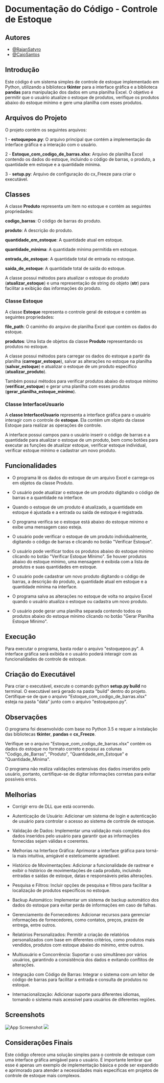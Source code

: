 
# Documentação do Código - Controle de Estoque


## Autores

- [@RaianSatyro](https://www.github.com/RaianSatyro)
- [@CaioSantos](https://github.com/CaioSantos-23)




## Introdução

Este código é um sistema simples de controle de estoque implementado em Python, utilizando a biblioteca **tkinter** para a interface gráfica e a biblioteca **pandas** para manipulação dos dados em uma planilha Excel. O objetivo é permitir que o usuário atualize o estoque de produtos, verifique os produtos abaixo do estoque mínimo e gere uma planilha com esses produtos.
## Arquivos do Projeto

O projeto contém os seguintes arquivos:

1 - **estoquepoo.py**: O arquivo principal que contém a implementação da interface gráfica e a interação com o usuário.

2 - **Estoque_com_codigo_de_barras.xlsx**: Arquivo de planilha Excel contendo os dados do estoque, incluindo o código de barras, o produto, a quantidade em estoque e a quantidade mínima.

3 - **setup.py**: Arquivo de configuração do cx_Freeze para criar o executável.
## Classes

A classe **Produto** representa um item no estoque e contém as seguintes propriedades:

**codigo_barras**: O código de barras do produto.

**produto**: A descrição do produto.

**quantidade_em_estoque**: A quantidade atual em estoque.

**quantidade_minima**: A quantidade mínima permitida em estoque.

**entrada_de_estoque**: A quantidade total de entrada no estoque.

**saida_de_estoque**: A quantidade total de saída do estoque.

A classe possui métodos para atualizar o estoque do produto (**atualizar_estoque**) e uma representação de string do objeto (**__str__**) para facilitar a exibição das informações do produto.

### Classe Estoque

A classe **Estoque** representa o controle geral de estoque e contém as seguintes propriedades:

**file_path**: O caminho do arquivo de planilha Excel que contém os dados do estoque.

**produtos**: Uma lista de objetos da classe **Produto** representando os produtos no estoque.

A classe possui métodos para carregar os dados do estoque a partir da planilha (**carregar_estoque**), salvar as alterações no estoque na planilha (**salvar_estoque**) e atualizar o estoque de um produto específico (**atualizar_produto**).

Também possui métodos para verificar produtos abaixo do estoque mínimo (**verificar_estoque**) e gerar uma planilha com esses produtos (**gerar_planilha_estoque_minimo**).

### Classe InterfaceUsuario
A **classe InterfaceUsuario** representa a interface gráfica para o usuário interagir com o controle de **estoque**. Ela contém um objeto da classe Estoque para realizar as operações de controle.

A interface possui campos para o usuário inserir o código de barras e a quantidade para atualizar o estoque de um produto, bem como botões para executar as funções de atualizar estoque, verificar estoque individual, verificar estoque mínimo e cadastrar um novo produto.

## Funcionalidades

- O programa lê os dados do estoque de um arquivo Excel e carrega-os em objetos da classe Produto.

- O usuário pode atualizar o estoque de um produto digitando o código de barras e a quantidade na interface.

- Quando o estoque de um produto é atualizado, a quantidade em estoque é ajustada e a entrada ou saída de estoque é registrada.

- O programa verifica se o estoque está abaixo do estoque mínimo e exibe uma mensagem caso esteja.

- O usuário pode verificar o estoque de um produto individualmente, digitando o código de barras e clicando no botão "Verificar Estoque".

- O usuário pode verificar todos os produtos abaixo do estoque mínimo clicando no botão "Verificar Estoque Mínimo". Se houver produtos abaixo do estoque mínimo, uma mensagem é exibida com a lista de produtos e suas quantidades em estoque.

- O usuário pode cadastrar um novo produto digitando o código de barras, a descrição do produto, a quantidade atual em estoque e a quantidade mínima na interface.

- O programa salva as alterações no estoque de volta no arquivo Excel quando o usuário atualiza o estoque ou cadastra um novo produto.

- O usuário pode gerar uma planilha separada contendo todos os produtos abaixo do estoque mínimo clicando no botão "Gerar Planilha Estoque Mínimo".
## Execução

Para executar o programa, basta rodar o arquivo "estoquepoo.py". A interface gráfica será exibida e o usuário poderá interagir com as funcionalidades de controle de estoque.
## Criação do Executável

Para criar o executável, execute o comando python **setup.py build** no terminal. O executável será gerado na pasta "build" dentro do projeto. Certifique-se de que o arquivo "Estoque_com_codigo_de_barras.xlsx" esteja na pasta "data" junto com o arquivo "estoquepoo.py".
## Observações

O programa foi desenvolvido com base no Python 3.5 e requer a instalação das bibliotecas **tkinter**, **pandas** e **cx_Freeze**.

Verifique se o arquivo "Estoque_com_codigo_de_barras.xlsx" contém os dados do estoque no formato correto e possui as colunas "Codigo_de_Barras", "Produto", "Quantidade_em_Estoque" e "Quantidade_Minima".

O programa não realiza validações extensivas dos dados inseridos pelo usuário, portanto, certifique-se de digitar informações corretas para evitar possíveis erros.
## Melhorias


- Corrigir erro de DLL que está ocorrendo.

- Autenticação de Usuário: Adicionar um sistema de login e autenticação de usuário para controlar o acesso ao sistema de controle de estoque.

- Validação de Dados: Implementar uma validação mais completa dos dados inseridos pelo usuário para garantir que as informações fornecidas sejam válidas e coerentes.

- Melhorias na Interface Gráfica: Aprimorar a interface gráfica para torná-la mais intuitiva, amigável e esteticamente agradável.

- Histórico de Movimentações: Adicionar a funcionalidade de rastrear e exibir o histórico de movimentações de cada produto, incluindo entradas e saídas de estoque, datas e responsáveis pelas alterações.

- Pesquisa e Filtros: Incluir opções de pesquisa e filtros para facilitar a localização de produtos específicos no estoque.

- Backup Automático: Implementar um sistema de backup automático dos dados do estoque para evitar perda de informações em caso de falhas.

- Gerenciamento de Fornecedores: Adicionar recursos para gerenciar informações de fornecedores, como contatos, preços, prazos de entrega, entre outros.

- Relatórios Personalizados: Permitir a criação de relatórios personalizados com base em diferentes critérios, como produtos mais vendidos, produtos com estoque abaixo do mínimo, entre outros.

- Multiusuário e Concorrência: Suportar o uso simultâneo por vários usuários, garantindo a consistência dos dados e evitando conflitos de alterações.

- Integração com Código de Barras: Integrar o sistema com um leitor de código de barras para facilitar a entrada e consulta de produtos no estoque.

- Internacionalização: Adicionar suporte para diferentes idiomas, tornando o sistema mais acessível para usuários de diferentes regiões.

## Screenshots

![App Screenshot](image/controle_de_estoque_tela_cadastro.png)
![](image/controle_de_estoque_tela_inicial.png)


## Considerações Finais

Este código oferece uma solução simples para o controle de estoque com uma interface gráfica amigável para o usuário. É importante lembrar que esse é apenas um exemplo de implementação básica e pode ser expandido e aprimorado para atender a necessidades mais específicas em projetos de controle de estoque mais complexos.